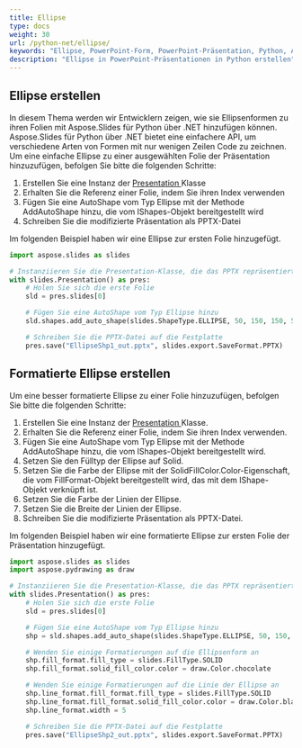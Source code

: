 ```yaml
---
title: Ellipse
type: docs
weight: 30
url: /python-net/ellipse/
keywords: "Ellipse, PowerPoint-Form, PowerPoint-Präsentation, Python, Aspose.Slides für Python über .NET"
description: "Ellipse in PowerPoint-Präsentationen in Python erstellen"
---
```



## **Ellipse erstellen**
In diesem Thema werden wir Entwicklern zeigen, wie sie Ellipsenformen zu ihren Folien mit Aspose.Slides für Python über .NET hinzufügen können. Aspose.Slides für Python über .NET bietet eine einfachere API, um verschiedene Arten von Formen mit nur wenigen Zeilen Code zu zeichnen. Um eine einfache Ellipse zu einer ausgewählten Folie der Präsentation hinzuzufügen, befolgen Sie bitte die folgenden Schritte:

1. Erstellen Sie eine Instanz der [Presentation ](https://reference.aspose.com/slides/python-net/aspose.slides/presentation/)Klasse
1. Erhalten Sie die Referenz einer Folie, indem Sie ihren Index verwenden
1. Fügen Sie eine AutoShape vom Typ Ellipse mit der Methode AddAutoShape hinzu, die vom IShapes-Objekt bereitgestellt wird
1. Schreiben Sie die modifizierte Präsentation als PPTX-Datei

Im folgenden Beispiel haben wir eine Ellipse zur ersten Folie hinzugefügt.

```py
import aspose.slides as slides

# Instanziieren Sie die Presentation-Klasse, die das PPTX repräsentiert
with slides.Presentation() as pres:
    # Holen Sie sich die erste Folie
    sld = pres.slides[0]

    # Fügen Sie eine AutoShape vom Typ Ellipse hinzu
    sld.shapes.add_auto_shape(slides.ShapeType.ELLIPSE, 50, 150, 150, 50)

    # Schreiben Sie die PPTX-Datei auf die Festplatte
    pres.save("EllipseShp1_out.pptx", slides.export.SaveFormat.PPTX)
```



## **Formatierte Ellipse erstellen**
Um eine besser formatierte Ellipse zu einer Folie hinzuzufügen, befolgen Sie bitte die folgenden Schritte:

1. Erstellen Sie eine Instanz der [Presentation ](https://reference.aspose.com/slides/python-net/aspose.slides/presentation/)Klasse.
1. Erhalten Sie die Referenz einer Folie, indem Sie ihren Index verwenden.
1. Fügen Sie eine AutoShape vom Typ Ellipse mit der Methode AddAutoShape hinzu, die vom IShapes-Objekt bereitgestellt wird.
1. Setzen Sie den Fülltyp der Ellipse auf Solid.
1. Setzen Sie die Farbe der Ellipse mit der SolidFillColor.Color-Eigenschaft, die vom FillFormat-Objekt bereitgestellt wird, das mit dem IShape-Objekt verknüpft ist.
1. Setzen Sie die Farbe der Linien der Ellipse.
1. Setzen Sie die Breite der Linien der Ellipse.
1. Schreiben Sie die modifizierte Präsentation als PPTX-Datei.

Im folgenden Beispiel haben wir eine formatierte Ellipse zur ersten Folie der Präsentation hinzugefügt.

```py
import aspose.slides as slides
import aspose.pydrawing as draw

# Instanziieren Sie die Presentation-Klasse, die das PPTX repräsentiert
with slides.Presentation() as pres:
    # Holen Sie sich die erste Folie
    sld = pres.slides[0]

    # Fügen Sie eine AutoShape vom Typ Ellipse hinzu
    shp = sld.shapes.add_auto_shape(slides.ShapeType.ELLIPSE, 50, 150, 150, 50)

    # Wenden Sie einige Formatierungen auf die Ellipsenform an
    shp.fill_format.fill_type = slides.FillType.SOLID
    shp.fill_format.solid_fill_color.color = draw.Color.chocolate

    # Wenden Sie einige Formatierungen auf die Linie der Ellipse an
    shp.line_format.fill_format.fill_type = slides.FillType.SOLID
    shp.line_format.fill_format.solid_fill_color.color = draw.Color.black
    shp.line_format.width = 5

    # Schreiben Sie die PPTX-Datei auf die Festplatte
    pres.save("EllipseShp2_out.pptx", slides.export.SaveFormat.PPTX)
```